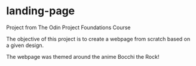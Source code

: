 # landing-page

Project from The Odin Project Foundations Course

The objective of this project is to create a webpage from scratch based on a given design.

The webpage was themed around the anime Bocchi the Rock!
